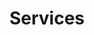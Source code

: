 ---
title: Services
description: 'All blog posts can be found here'
layout: 'services'
services:
  title: 'Our Craft'
  intro: 'We’re here to help from Installation, Consultation, and everything in between. Contact us for specific details or for specialized jobs.'
pattern: true
permalink: /services/index.html
---